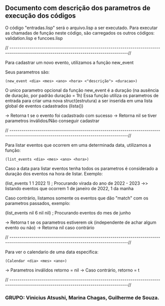 ## Documento com descrição dos parametros de execução dos códigos

O código "entradas.lisp" será o arquivo.lisp a ser executado.
Para executar as chamadas de função neste código, são carregados os outros códigos: validation.lisp e funcoes.lisp

// ------------------------------------------------------------------------------------------------------------------------------------------//

Para cadastrar um novo evento, utilizamos a função new_event

Seus parametros são:

    (new_event <dia> <mes> <ano> <hora> <"descrição"> <duracao>)

O unico parametro opcional da função new_event é a duração (na ausência de duração, por padrão duração = 1h)
Essa função utiliza os parametros de entrada para criar uma nova struct(estrutura) a ser inserida em uma lista global de eventos cadastrados (lista())

-> Retorna t se o evento foi cadastrado com sucesso
-> Retorna nil se tiver parametros inválidos/Não conseguir cadastrar

// ------------------------------------------------------------------------------------------------------------------------------------------//

Para listar eventos que ocorrem em uma determinada data, utilizamos a função:

    (list_events <dia> <mes> <ano> <hora>)

Caso a data para listar eventos tenha todos os parametros é considerado a duração dos eventos na hora de listar.
Exemplo:

(list_events 1 1 2022 1)       ; Procurando virada do ano de 2022 - 2023 ->> listando eventos que ocorrem 1 de janeiro de 2022, 1 da manha

Caso contrário, listamos somente os eventos que dão "match" com os parametros passados, exemplo:

(list_events nil 6 nil nil)    ; Procurando eventos do mes de junho

-> Retorna t se os parametros estiverem ok (independente de achar algum evento ou não)
-> Retorna nil caso contrário

// ------------------------------------------------------------------------------------------------------------------------------------------//

Para ver o calendario de uma data especifica:

    (Calendar <dia> <mes> <ano>)

-> Parametros inválidos retorno = nil 
-> Caso contrário, retorno = t 

// ------------------------------------------------------------------------------------------------------------------------------------------//


### GRUPO: Vinicius Atsushi, Marina Chagas, Guilherme de Souza.
